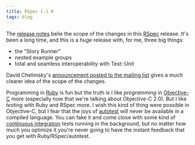 ```yaml
---
title: RSpec 1.1.0
tags: blog
---
```


The [release notes](http://rubyforge.org/frs/shownotes.php?release_id=17107) belie the scope of the changes in this [RSpec](http://www.wincent.com/knowledge-base/RSpec) release. It's been a long time, and this is a _huge_ release with, for me, three big things:

-   the "Story Runner"
-   nested example groups
-   total and seamless interoperability with Test::Unit

David Chelimsky's [announcement posted to the mailing list](http://rubyforge.org/pipermail/rspec-users/2007-December/005009.html) gives a much clearer idea of the scope of the changes.

Programming in [Ruby](http://www.wincent.com/knowledge-base/Ruby) is fun but the truth is I like _programming_ in [Objective-C](http://www.wincent.com/knowledge-base/Objective-C) more (especially now that we're talking about Objective-C 2.0). But I like _testing_ with Ruby and RSpec more. I wish this kind of thing were possible in Objective-C, but I fear that the joys of [autotest](http://www.wincent.com/knowledge-base/autotest) will never be available in a compiled language. You can fake it and come close with some kind of [continuous integration](http://www.wincent.com/knowledge-base/continuous%20integration) tests running in the background, but no matter how much you optimize it you're never going to have the instant feedback that you get with Ruby/RSpec/autotest.
